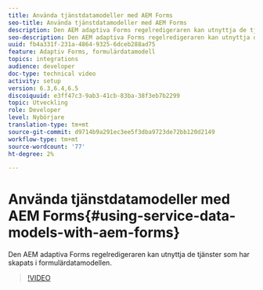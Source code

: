 ```yaml
---
title: Använda tjänstdatamodeller med AEM Forms
seo-title: Använda tjänstdatamodeller med AEM Forms
description: Den AEM adaptiva Forms regelredigeraren kan utnyttja de tjänster som har skapats i formulärdatamodellen.
seo-description: Den AEM adaptiva Forms regelredigeraren kan utnyttja de tjänster som har skapats i formulärdatamodellen.
uuid: fb4a331f-231a-4864-9325-6dceb288ad75
feature: Adaptiv Forms, formulärdatamodell
topics: integrations
audience: developer
doc-type: technical video
activity: setup
version: 6.3,6.4,6.5
discoiquuid: e3ff47c3-9ab3-41cb-83ba-38f3eb7b2299
topic: Utveckling
role: Developer
level: Nybörjare
translation-type: tm+mt
source-git-commit: d9714b9a291ec3ee5f3dba9723de72bb120d2149
workflow-type: tm+mt
source-wordcount: '77'
ht-degree: 2%

---
```



# Använda tjänstdatamodeller med AEM Forms{#using-service-data-models-with-aem-forms}

Den AEM adaptiva Forms regelredigeraren kan utnyttja de tjänster som har skapats i formulärdatamodellen.

>[!VIDEO](https://video.tv.adobe.com/v/17739/?quality=9&learn=on)

